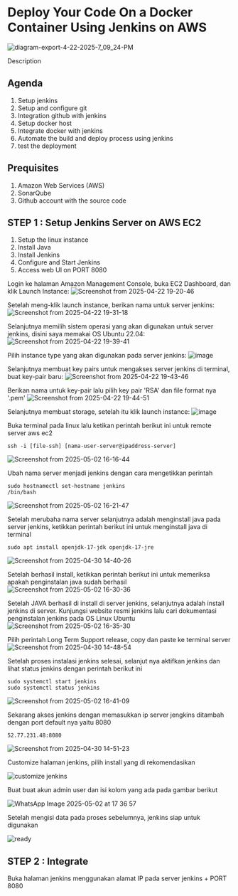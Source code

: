 # Deploy Your Code On a Docker Container Using Jenkins on AWS

![diagram-export-4-22-2025-7_09_24-PM](https://github.com/user-attachments/assets/44669afe-7ed3-46cd-b890-be4ec4b88dde)

Description 

## Agenda
1. Setup jenkins
2. Setup and configure git
3. Integration github with jenkins
4. Setup docker host
5. Integrate docker with jenkins
6. Automate the build and deploy process using jenkins
7. test the deployment

## Prequisites
1. Amazon Web Services (AWS)
2. SonarQube
3. Github account with the source code

## STEP 1 : Setup Jenkins Server on AWS EC2
1. Setup the linux instance
2. Install Java
3. Install Jenkins
4. Configure and Start Jenkins
5. Access web UI on PORT 8080

Login ke halaman Amazon Management Console, buka EC2 Dashboard, dan klik Launch Instance:
![Screenshot from 2025-04-22 19-20-46](https://github.com/user-attachments/assets/8702d2a9-4229-422e-accf-04ddc4cb8414)

Setelah meng-klik launch instance, berikan nama untuk server jenkins:
![Screenshot from 2025-04-22 19-31-18](https://github.com/user-attachments/assets/ad91c197-bcc9-4c93-a925-c1d1753be85a)

Selanjutnya memilih sistem operasi yang akan digunakan untuk server jenkins, disini saya memakai OS Ubuntu 22.04:
![Screenshot from 2025-04-22 19-39-41](https://github.com/user-attachments/assets/128d55a2-7fb7-41be-9441-144bade883d9)

Pilih instance type yang akan digunakan pada server jenkins:
![image](https://github.com/user-attachments/assets/07b7ff07-83b2-4e44-b21e-b77134ef4e09)

Selanjutnya membuat key pairs untuk mengakses server jenkins di terminal, buat key-pair baru:
![Screenshot from 2025-04-22 19-43-46](https://github.com/user-attachments/assets/cb999d63-c730-453f-bf8e-17c5a06e30ad)

Berikan nama untuk key-pair lalu pilih key pair 'RSA' dan file format nya '.pem'
![Screenshot from 2025-04-22 19-44-51](https://github.com/user-attachments/assets/c4418687-1df5-4c41-b23b-c5aeb78358b2)

Selanjutnya membuat storage, setelah itu klik launch instance:
![image](https://github.com/user-attachments/assets/dd64f31c-a3f0-43e7-97b7-1e8821fe7da3)

Buka terminal pada linux lalu ketikan perintah berikut ini untuk remote server aws ec2
```
ssh -i [file-ssh] [nama-user-server@ipaddress-server]
```
![Screenshot from 2025-05-02 16-16-44](https://github.com/user-attachments/assets/e1209936-06a1-4f20-ae08-a78f87d2eaf8)

Ubah nama server menjadi jenkins dengan cara mengetikkan perintah
```
sudo hostnamectl set-hostname jenkins
/bin/bash
```
![Screenshot from 2025-05-02 16-21-47](https://github.com/user-attachments/assets/b8327b33-dcdd-45f4-9166-068c566d0330)

Setelah merubaha nama server selanjutnya adalah menginstall java pada server jenkins, ketikkan perintah berikut ini untuk menginstall java di terminal
```
sudo apt install openjdk-17-jdk openjdk-17-jre

```
![Screenshot from 2025-04-30 14-40-26](https://github.com/user-attachments/assets/bc90eb53-4fd7-4248-9251-67f8798ad094)

Setelah berhasil install, ketikkan perintah berikut ini untuk memeriksa apakah penginstalan java sudah berhasil
![Screenshot from 2025-05-02 16-30-36](https://github.com/user-attachments/assets/362f2534-dbbc-4df4-8ced-106835d76209)

Setelah JAVA berhasil di install di server jenkins, selanjutnya adalah install jenkins di server. Kunjungsi website resmi jenkins lalu cari dokumentasi penginstalan jenkins pada OS Linux Ubuntu 
![Screenshot from 2025-05-02 16-35-30](https://github.com/user-attachments/assets/d368b169-3514-4f52-af8a-495c494d77e4)

Pilih perintah Long Term Support release, copy dan paste ke terminal server 
![Screenshot from 2025-04-30 14-48-54](https://github.com/user-attachments/assets/eee9930b-ed3c-4e2b-b719-8f1d270fd562)

Setelah proses instalasi jenkins selesai, selanjut nya aktifkan jenkins dan lihat status jenkins dengan perintah berikut ini 
```
sudo systemctl start jenkins
sudo systemctl status jenkins
```
![Screenshot from 2025-05-02 16-41-09](https://github.com/user-attachments/assets/8c360c42-93fe-4ff9-971c-3fb40e240143)

Sekarang akses jenkins dengan memasukkan ip server jengkins ditambah dengan port default nya yaitu 8080
```
52.77.231.48:8080
```
![Screenshot from 2025-04-30 14-51-23](https://github.com/user-attachments/assets/39b490a8-0359-43c7-8d29-f4fc59b67492)

Customize halaman jenkins, pilih install yang di rekomendasikan

![customize jenkins](https://github.com/user-attachments/assets/8bbf21d9-eb0c-4b95-b13b-d6b917ac1715)

Buat buat akun admin user dan isi kolom yang ada pada gambar berikut

![WhatsApp Image 2025-05-02 at 17 36 57](https://github.com/user-attachments/assets/32723058-f463-4deb-86e7-cd9de7412013)

Setelah mengisi data pada proses sebelumnya, jenkins siap untuk digunakan

![ready](https://github.com/user-attachments/assets/4929b704-33b0-4e35-b5d3-b63f7c27d610)

## STEP 2 : Integrate

Buka halaman jenkins menggunakan alamat IP pada server jenkins + PORT 8080



